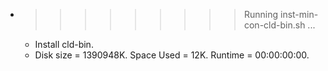 * >>>>>>>>> Running inst-min-con-cld-bin.sh ...
  * Install cld-bin.
  * Disk size = 1390948K. Space Used = 12K. Runtime = 00:00:00:00.
